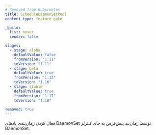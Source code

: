 ```yaml
---
# Removed from Kubernetes
title: ScheduleDaemonSetPods
content_type: feature_gate

_build:
  list: never
  render: false

stages:
  - stage: alpha 
    defaultValue: false
    fromVersion: "1.11"
    toVersion: "1.11"
  - stage: beta 
    defaultValue: true
    fromVersion: "1.12"
    toVersion: "1.16"
  - stage: stable
    defaultValue: true
    fromVersion: "1.17"
    toVersion: "1.18"

removed: true
---
```

فعال کردن زمان‌بندی پادهای DaemonSet توسط زمان‌بند پیش‌فرض به جای کنترلر DaemonSet.

